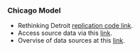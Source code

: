 ### Chicago Model

* Rethinking Detroit [replication code link](https://www.aeaweb.org/articles?id=10.1257/pol.20180651).
* Access source data via this [link](https://uchicago.box.com/s/zeesv3a65pd7qol836xtz8xrr4ka2v3t).
* Overvise of data sources at this [link](https://docs.google.com/spreadsheets/d/1FuwpwtEi81J9U0c9YtDR3HSLVHOmQVtkfVc8o8Z4eQw/edit#gid=0).


